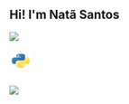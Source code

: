 ## Hi! I'm Natã Santos

<div>
  <a href="https://github.com/natansantoz">
  <img height="180em" src="https://github-readme-stats.vercel.app/api?username=natansantoz&bg_color:"282a36"&show_icons=true&theme=radical&include_all_commits=true&count_private=true"/>
<div>
  
<div style="display: inline_block"><br>
  <img align="center" alt="Python" height="30" width="40" src="https://raw.githubusercontent.com/devicons/devicon/master/icons/python/python-original.svg">
</div>
  
##

<div> 
  <a href="https://www.linkedin.com/in/natan-teixeira-santos-de-oliveira/" target="_blank"><img src="https://img.shields.io/badge/-LinkedIn-%230077B5?style=for-the-badge&logo=linkedin&logoColor=white" target="_blank"></a> 
</div>
  
